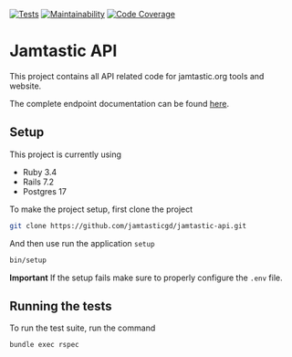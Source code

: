 [![Tests](https://github.com/jamtasticgd/jamtastic-api/actions/workflows/test.yml/badge.svg)](https://github.com/jamtasticgd/jamtastic-api/actions/workflows/test.yml)
[![Maintainability](https://qlty.sh/gh/jamtasticgd/projects/jamtastic-api/maintainability.svg)](https://qlty.sh/gh/jamtasticgd/projects/jamtastic-api)
[![Code Coverage](https://qlty.sh/gh/jamtasticgd/projects/jamtastic-api/coverage.svg)](https://qlty.sh/gh/jamtasticgd/projects/jamtastic-api)

# Jamtastic API
This project contains all API related code for jamtastic.org tools and website.

The complete endpoint documentation can be found [here](https://documenter.getpostman.com/view/2140691/2s93sW8vcf).

## Setup
This project is currently using
- Ruby 3.4
- Rails 7.2
- Postgres 17

To make the project setup, first clone the project

```zsh
git clone https://github.com/jamtasticgd/jamtastic-api.git
```

And then use run the application `setup`

```zsh
bin/setup
```

**Important** If the setup fails make sure to properly configure the `.env` file.

## Running the tests
To run the test suite, run the command

```zsh
bundle exec rspec
```
